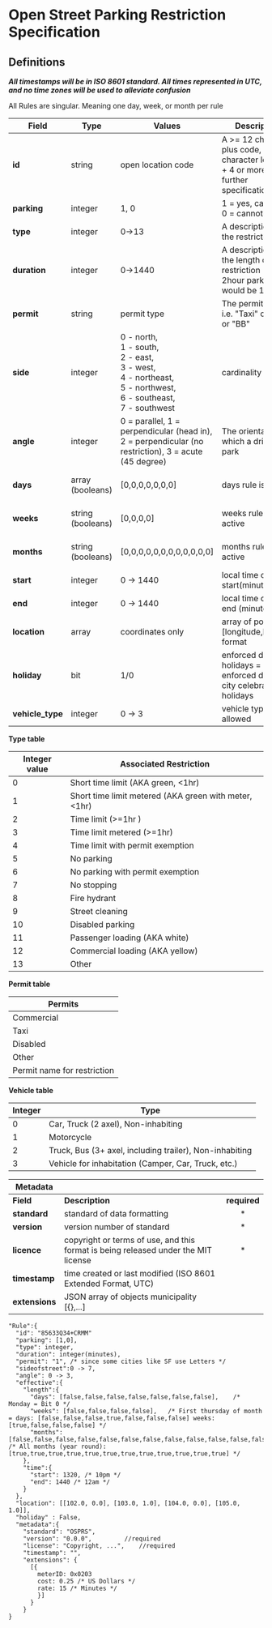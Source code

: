 # Open Street Parking Restriction Specification

## Definitions

**_All timestamps will be in ISO 8601 standard.
All times represented in UTC, and no time zones will be used to alleviate confusion_**

All Rules are singular. Meaning one day, week, or month per rule

| Field            | Type              | Values                                                                                                                           | Description                                                                         | Properties                                                                                                       |
| ---------------- | ----------------- | -------------------------------------------------------------------------------------------------------------------------------- | ----------------------------------------------------------------------------------- | ---------------------------------------------------------------------------------------------------------------- |
| **id**           | string            | open location code                                                                                                               | A >= 12 character plus code, 8 character location + 4 or more further specification | http://openlocationcode.com/<br>https://github.com/google/open-location-code implementations(Apache-2.0 License) |
| **parking**      | integer           | 1, 0                                                                                                                             | 1 = yes, can park <br> 0 = cannot park                                              |
| **type**         | integer           | 0->13                                                                                                                            | A description of the restriction type                                               | see type table below                                                                                             |
| **duration**     | integer           | 0->1440                                                                                                                          | A description of the length of the restriction (i.e. 2hour parking would be 120)    | integer number of minutes allowed to park                                                                        |
| **permit**       | string            | permit type                                                                                                                      | The permit type i.e. "Taxi" or "113" or "BB"                                        | see table below                                                                                                  |
| **side**         | integer           | 0 - north,<br> 1 - south,<br> 2 - east,<br> 3 - west,<br> 4 - northeast,<br> 5 - northwest,<br> 6 - southeast,<br> 7 - southwest | cardinality                                                                         |
| **angle**        | integer           | 0 = parallel, 1 = perpendicular (head in), 2 = perpendicular (no restriction), 3 = acute (45 degree)                             | The orientation at which a driver may park                                          |
| **days**         | array (booleans)  | [0,0,0,0,0,0,0]                                                                                                                  | days rule is active                                                                 | 0 = not active, 1 = active, First integer is Monday (starting on left)                                           |
| **weeks**        | string (booleans) | [0,0,0,0]                                                                                                                        | weeks rule is active                                                                | 0 = not active, 1 = active, First integer is first week (starting on left)                                       |
| **months**       | string (booleans) | [0,0,0,0,0,0,0,0,0,0,0,0]                                                                                                        | months rule is active                                                               | 0=not active, 1 = active, First integer is January (starting on left)                                            |
| **start**        | integer           | 0 -> 1440                                                                                                                        | local time of rule start(minutes)                                                   |
| **end**          | integer           | 0 -> 1440                                                                                                                        | local time of rule end (minutes)                                                    |
| **location**     | array             | coordinates only                                                                                                                 | array of points in [longitude,latitude] format                                      | [[102.0, 0.0], [103.0, 1.0], [104.0, 0.0], [105.0, 1.0]]                                                         |
| **holiday**      | bit               | 1/0                                                                                                                              | enforced during holidays = 1, not enforced during city celebrated holidays          | True or False                                                                                                    |
| **vehicle_type** | integer           | 0 -> 3                                                                                                                           | vehicle type allowed                                                                | From vehicle type table below                                                                                    |

**Type table**

| Integer value | Associated Restriction                                |
| ------------- | ----------------------------------------------------- |
| 0             | Short time limit (AKA green, <1hr)                    |
| 1             | Short time limit metered (AKA green with meter, <1hr) |
| 2             | Time limit (>=1hr )                                   |
| 3             | Time limit metered (>=1hr)                            |
| 4             | Time limit with permit exemption                      |
| 5             | No parking                                            |
| 6             | No parking with permit exemption                      |
| 7             | No stopping                                           |
| 8             | Fire hydrant                                          |
| 9             | Street cleaning                                       |
| 10            | Disabled parking                                      |
| 11            | Passenger loading (AKA white)                         |
| 12            | Commercial loading (AKA yellow)                       |
| 13            | Other                                                 |

**Permit table**

| Permits                     |
| --------------------------- |
| Commercial                  |
| Taxi                        |
| Disabled                    |
| Other                       |
| Permit name for restriction |

**Vehicle table**

| Integer | Type                                                    |
| ------- | ------------------------------------------------------- |
| 0       | Car, Truck (2 axel), Non-inhabiting                     |
| 1       | Motorcycle                                              |
| 2       | Truck, Bus (3+ axel, including trailer), Non-inhabiting |
| 3       | Vehicle for inhabitation (Camper, Car, Truck, etc.)     |

| Metadata       |                                                                                    |              |
| -------------- | ---------------------------------------------------------------------------------- | :----------: |
| **Field**      | **Description**                                                                    | **required** |
| **standard**   | standard of data formatting                                                        |      \*      |
| **version**    | version number of standard                                                         |      \*      |
| **licence**    | copyright or terms of use, and this format is being released under the MIT license |      \*      |
| **timestamp**  | time created or last modified (ISO 8601 Extended Format, UTC)                      |
| **extensions** | JSON array of objects municipality [{},...]                                        |

```
"Rule":{
  "id": "85633Q34+CRMM"
  "parking": [1,0],
  "type": integer,
  "duration": integer(minutes),
  "permit": "1", /* since some cities like SF use Letters */
  "sideofstreet":0 -> 7,
  "angle": 0 -> 3,
  "effective":{
    "length":{
      "days": [false,false,false,false,false,false,false],    /* Monday = Bit 0 */
      "weeks": [false,false,false,false],   /* First thursday of month = days: [false,false,false,true,false,false,false] weeks: [true,false,false,false] */
      "months": [false,false,false,false,false,false,false,false,false,false,false,false]  /* All months (year round): [true,true,true,true,true,true,true,true,true,true,true,true] */
    },
    "time":{
      "start": 1320, /* 10pm */
      "end": 1440 /* 12am */
    }
  },
  "location": [[102.0, 0.0], [103.0, 1.0], [104.0, 0.0], [105.0, 1.0]],
  "holiday" : False,
  "metadata":{
    "standard": "OSPRS",
    "version": "0.0.0", 		//required
    "license": "Copyright, ...",	//required
    "timestamp": "",
    "extensions": {
      [{
        meterID: 0x0203
        cost: 0.25 /* US Dollars */
        rate: 15 /* Minutes */
        }]
      }
    }
}
```
